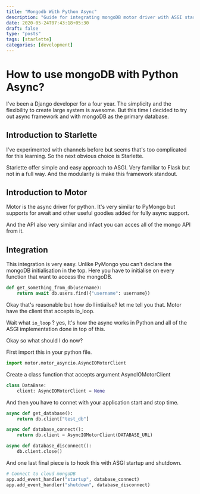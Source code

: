```yaml
---
title: "Mongodb With Python Async"
description: "Guide for integrating mongoDB motor driver with ASGI starlette framework."
date: 2020-05-24T07:43:18+05:30
draft: false
type: "posts"
tags: [starlette]
categories: [development]
---
```


# How to use mongoDB with Python Async?

I've been a Django developer for a four year. The simplicity and the flexibility to create large system is awesome. But this time I decided to try out async framework and with mongoDB as the primary database.

## Introduction to Starlette

I've experimented with channels before but seems that's too complicated for this learning. So the next obvious choice is Starlette.

Starlette offer simple and easy approach to ASGI. Very familiar to Flask but not in a full way. And the modularity is make this framework standout.

## Introduction to Motor

Motor is the async driver for python. It's very similar to PyMongo but supports for await and other useful goodies added for fully async support.



And the API also very similar and infact you can acces all of the mongo API from it.



## Integration

This integration is very easy. Unlike PyMongo you can't declare the mongoDB initialisation in the top. Here you have to initialise on every function that want to access the mongoDB.



```python
def get_something_from_db(username):
    return await db.users.find({"username": username})
```

Okay that's reasonable but how do I intiailse? let me tell you that. Motor have the client that accepts io_loop.

Wait what `io_loop` ? yes, It's how the async works in Python and all of the ASGI implementation done in top of this.

Okay so what should I do now?

First import this in your python file.

```python
import motor.motor_asyncio.AsyncIOMotorClient
```

Create a class function that accepts argument AsyncIOMotorClient

```python
class DataBase:
    client: AsyncIOMotorClient = None
```

And then you have to connet with your application start and stop time.

```python
async def get_database():
    return db.client["test_db"]

async def database_connect():
    return db.client = AsyncIOMotorClient(DATABASE_URL)

async def database_disconnect():
    db.client.close()
```

And one last final piece is to hook this with ASGI startup and shutdown.



```python
# Connect to cloud mongoDB
app.add_event_handler("startup", database_connect)
app.add_event_handler("shutdown", database_disconnect)
```
